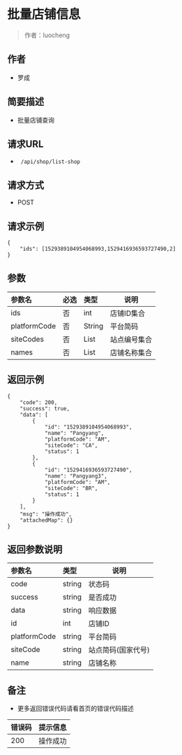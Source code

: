 # 批量店铺信息

> 作者：luocheng

## 作者

- 罗成
    
## 简要描述

- 批量店铺查询

## 请求URL
- ` /api/shop/list-shop`
  
## 请求方式
- POST 

## 请求示例
```
{
	"ids": [1529389104954068993,1529416936593727490,2]
}
```


## 参数

|参数名|必选|类型|说明|
|:----    |:---|:----- |-----   |
|ids |否  |int | 店铺ID集合   |
|platformCode |否  |String | 平台简码   |
|siteCodes |否  |List | 站点编号集合   |
|names |否  |List | 店铺名称集合   |



## 返回示例 

``` 
{
    "code": 200,
    "success": true,
    "data": [
        {
            "id": "1529389104954068993",
            "name": "Pangyang",
            "platformCode": "AM",
            "siteCode": "CA",
            "status": 1
        },
        {
            "id": "1529416936593727490",
            "name": "Pangyang3",
            "platformCode": "AM",
            "siteCode": "BR",
            "status": 1
        }
    ],
    "msg": "操作成功",
    "attachedMap": {}
}
```


## 返回参数说明

|参数名|类型|说明|
|:-----  |:-----|-----                           |
|code | string   | 状态码 |
|success | string   | 是否成功 |
|data | string   | 响应数据 |
|id |  int  | 店铺ID |
|platformCode |  string  | 平台简码 |
|siteCode |  string  | 站点简码(国家代号) |
|name | string   | 店铺名称 |

## 备注 

- 更多返回错误代码请看首页的错误代码描述

|错误码|提示信息|
|:----    |:---|
|200 |操作成功 |